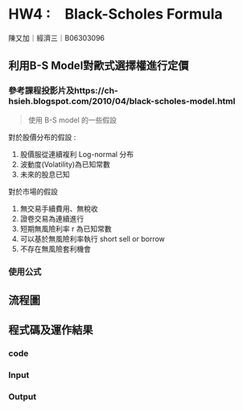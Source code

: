 # HW4 :　Black-Scholes Formula
陳又加｜經濟三｜B06303096 

## 利用B-S Model對歐式選擇權進行定價
### 參考課程投影片及https://ch-hsieh.blogspot.com/2010/04/black-scholes-model.html
> 使用 B-S model 的一些假設

對於股價分布的假設 :
1. 股價服從連續複利 Log-normal 分布
2. 波動度(Volatility)為已知常數
3. 未來的股息已知

對於市場的假設
1. 無交易手續費用、無稅收
2. 證卷交易為連續進行
3. 短期無風險利率  r  為已知常數
4. 可以基於無風險利率執行 short sell or borrow
5. 不存在無風險套利機會 

### 使用公式

## 流程圖

## 程式碼及運作結果
### code

### Input

### Output
